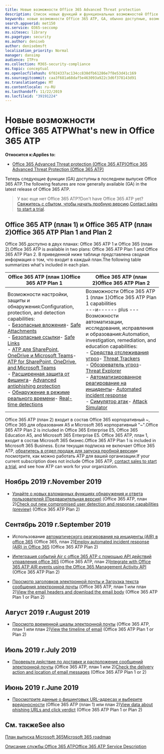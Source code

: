 ```yaml
---
title: Новые возможности Office 365 Advanced Threat protection
description: Список новых функций и функциональных возможностей Office 365 ATP
keywords: новые возможности Office 365 ATP, GA, обычно доступные, возможности, доступные, новые
search.appverid: met150
ms.service: O365-seccomp
ms.sitesec: library
ms.pagetype: security
ms.author: deniseb
author: denisebmsft
localization_priority: Normal
manager: dansimp
audience: ITPro
ms.collection: M365-security-compliance
ms.topic: conceptual
ms.openlocfilehash: 6f024337ac134cc830dfb61286e7f8e53d41c169
ms.sourcegitcommit: caa3f681a68daf5e463093a922c3d6f378143d91
ms.translationtype: MT
ms.contentlocale: ru-RU
ms.lasthandoff: 11/22/2019
ms.locfileid: "39191224"
---
```

# <a name="whats-new-in-office-365-atp"></a><span data-ttu-id="43a2c-104">Новые возможности Office 365 ATP</span><span class="sxs-lookup"><span data-stu-id="43a2c-104">What's new in Office 365 ATP</span></span>

<span data-ttu-id="43a2c-105">**Относится к:**</span><span class="sxs-lookup"><span data-stu-id="43a2c-105">**Applies to:**</span></span>

- [<span data-ttu-id="43a2c-106">Office 365 Advanced Threat protection (Office 365 ATP)</span><span class="sxs-lookup"><span data-stu-id="43a2c-106">Office 365 Advanced Threat Protection (Office 365 ATP)</span></span>](office-365-atp.md)

<span data-ttu-id="43a2c-107">Теперь следующие функции (GA) доступны в последнем выпуске Office 365 ATP.</span><span class="sxs-lookup"><span data-stu-id="43a2c-107">The following features are now generally available (GA) in the latest release of Office 365 ATP.</span></span> 

><span data-ttu-id="43a2c-108">У вас еще нет Office 365 ATP?</span><span class="sxs-lookup"><span data-stu-id="43a2c-108">Don't have Office 365 ATP yet?</span></span> <span data-ttu-id="43a2c-109">[Свяжитесь с сбытом, чтобы начать пробную версию](https://go.microsoft.com/fwlink/p/?LinkId=518644).</span><span class="sxs-lookup"><span data-stu-id="43a2c-109">[Contact sales to start a trial](https://go.microsoft.com/fwlink/p/?LinkId=518644).</span></span> 

## <a name="office-365-atp-plan-1-and-plan-2"></a><span data-ttu-id="43a2c-110">Office 365 ATP (план 1) и Office 365 ATP (план 2)</span><span class="sxs-lookup"><span data-stu-id="43a2c-110">Office 365 ATP Plan 1 and Plan 2</span></span>

<span data-ttu-id="43a2c-111">Office 365 доступно в двух планах: Office 365 ATP 1 и Office 365 (план 2).</span><span class="sxs-lookup"><span data-stu-id="43a2c-111">Office 365 ATP is available in two plans: Office 365 ATP Plan 1 and Office 365 ATP Plan 2.</span></span> <span data-ttu-id="43a2c-112">В приведенной ниже таблице представлена сводная информация о том, что входит в каждый план.</span><span class="sxs-lookup"><span data-stu-id="43a2c-112">The following table summarizes what's included in each plan.</span></span> 

|<span data-ttu-id="43a2c-113">Office 365 ATP (план 1)</span><span class="sxs-lookup"><span data-stu-id="43a2c-113">Office 365 ATP Plan 1</span></span>  |<span data-ttu-id="43a2c-114">Office 365 ATP (план 2)</span><span class="sxs-lookup"><span data-stu-id="43a2c-114">Office 365 ATP Plan 2</span></span>  |
|---------|---------|
|<span data-ttu-id="43a2c-115">Возможности настройки, защиты и обнаружения:</span><span class="sxs-lookup"><span data-stu-id="43a2c-115">Configuration, protection, and detection capabilities:</span></span><br/><span data-ttu-id="43a2c-116">- [Безопасные вложения](atp-safe-attachments.md)</span><span class="sxs-lookup"><span data-stu-id="43a2c-116">- [Safe Attachments](atp-safe-attachments.md)</span></span><br/><span data-ttu-id="43a2c-117">- [Безопасные ссылки](atp-safe-links.md)</span><span class="sxs-lookup"><span data-stu-id="43a2c-117">- [Safe Links](atp-safe-links.md)</span></span><br/><span data-ttu-id="43a2c-118">- [ATP для SharePoint, OneDrive и Microsoft Teams](atp-for-spo-odb-and-teams.md)</span><span class="sxs-lookup"><span data-stu-id="43a2c-118">- [ATP for SharePoint, OneDrive, and Microsoft Teams](atp-for-spo-odb-and-teams.md)</span></span><br/><span data-ttu-id="43a2c-119">- [Расширенная защита от фишинга](atp-anti-phishing.md)</span><span class="sxs-lookup"><span data-stu-id="43a2c-119">- [Advanced antiphishing protection](atp-anti-phishing.md)</span></span><br/><span data-ttu-id="43a2c-120">- [Обнаружение в режиме реального времени](threat-explorer.md)</span><span class="sxs-lookup"><span data-stu-id="43a2c-120">- [Real-time detections](threat-explorer.md)</span></span>     |<span data-ttu-id="43a2c-121">Возможности Office 365 ATP 1 (план 1)</span><span class="sxs-lookup"><span data-stu-id="43a2c-121">Office 365 ATP Plan 1 capabilities</span></span><br/><span data-ttu-id="43a2c-122">---и---</span><span class="sxs-lookup"><span data-stu-id="43a2c-122">--- plus ---</span></span><br/><span data-ttu-id="43a2c-123">Возможности автоматизации, исследования, исправления и образования:</span><span class="sxs-lookup"><span data-stu-id="43a2c-123">Automation, investigation, remediation, and education capabilities:</span></span><br/><span data-ttu-id="43a2c-124">- [Средства отслеживания угроз](threat-trackers.md)</span><span class="sxs-lookup"><span data-stu-id="43a2c-124">- [Threat Trackers](threat-trackers.md)</span></span><br/><span data-ttu-id="43a2c-125">- [Обозреватель угроз](threat-explorer.md)</span><span class="sxs-lookup"><span data-stu-id="43a2c-125">- [Threat Explorer](threat-explorer.md)</span></span><br/><span data-ttu-id="43a2c-126">- [Автоматизированное реагирование на инциденты](automated-investigation-response-office.md)</span><span class="sxs-lookup"><span data-stu-id="43a2c-126">- [Automated incident response](automated-investigation-response-office.md)</span></span><br/><span data-ttu-id="43a2c-127">- [Симулятор атак](attack-simulator.md)</span><span class="sxs-lookup"><span data-stu-id="43a2c-127">- [Attack Simulator](attack-simulator.md)</span></span>         |

<span data-ttu-id="43a2c-128">Office 365 ATP (план 2) входит в состав Office 365 корпоративный ~, Office 365 для образования A5 и Microsoft 365 корпоративный "~".</span><span class="sxs-lookup"><span data-stu-id="43a2c-128">Office 365 ATP Plan 2 is included in Office 365 Enterprise E5, Office 365 Education A5, and Microsoft 365 Enterprise E5.</span></span> <span data-ttu-id="43a2c-129">Office 365 ATP, план 1, входит в состав Microsoft 365 бизнес.</span><span class="sxs-lookup"><span data-stu-id="43a2c-129">Office 365 ATP Plan 1 is included in Microsoft 365 Business.</span></span> <span data-ttu-id="43a2c-130">Если текущая подписка не включает Office 365 ATP, [обратитесь в отдел продаж для запуска пробной версии](https://go.microsoft.com/fwlink/p/?LinkId=518644)и посмотрите, как можно работать ATP для вашей организации.</span><span class="sxs-lookup"><span data-stu-id="43a2c-130">If your current subscription does not include Office 365 ATP, [contact sales to start a trial](https://go.microsoft.com/fwlink/p/?LinkId=518644), and see how ATP can work for your organization.</span></span> 

## <a name="november-2019"></a><span data-ttu-id="43a2c-131">Ноябрь 2019 г.</span><span class="sxs-lookup"><span data-stu-id="43a2c-131">November 2019</span></span>

- <span data-ttu-id="43a2c-132">[Узнайте о новых взломанных функциях обнаружения и ответа пользователей (Предварительная версия)](https://techcommunity.microsoft.com/t5/Security-Privacy-and-Compliance/Speed-up-time-to-detect-and-respond-to-user-compromise-and-limit/ba-p/977053) (Office 365 ATP, план 2)</span><span class="sxs-lookup"><span data-stu-id="43a2c-132">[Check out new compromised user detection and response capabilities (preview)](https://techcommunity.microsoft.com/t5/Security-Privacy-and-Compliance/Speed-up-time-to-detect-and-respond-to-user-compromise-and-limit/ba-p/977053) (Office 365 ATP Plan 2)</span></span>

## <a name="september-2019"></a><span data-ttu-id="43a2c-133">Сентябрь 2019 г.</span><span class="sxs-lookup"><span data-stu-id="43a2c-133">September 2019</span></span>

- <span data-ttu-id="43a2c-134">Использование [автоматического реагирования на инциденты (AIR) в office 365](automated-investigation-response-office.md) (Office 365, план 2)</span><span class="sxs-lookup"><span data-stu-id="43a2c-134">[Employ automated incident response (AIR) in Office 365](automated-investigation-response-office.md) (Office 365 ATP Plan 2)</span></span>

- <span data-ttu-id="43a2c-135">[Интеграция событий Air с office 365 ATP с помощью API действий управления office 365](https://docs.microsoft.com/office/office-365-management-api/office-365-management-activity-api-schema#office-365-advanced-threat-protection-and-threat-investigation-and-response-schema) (Office 365 ATP, план 2)</span><span class="sxs-lookup"><span data-stu-id="43a2c-135">[Integrate with Office 365 ATP AIR events using the Office 365 Management Activity API](https://docs.microsoft.com/office/office-365-management-api/office-365-management-activity-api-schema#office-365-advanced-threat-protection-and-threat-investigation-and-response-schema) (Office 365 ATP Plan 2)</span></span>

- <span data-ttu-id="43a2c-136">[Просмотр заголовков электронной почты и Загрузка текста сообщения электронной почты](investigate-malicious-email-that-was-delivered.md#view-the-email-headers-and-download-the-email-body) (Office 365 ATP, план 1 или план 2)</span><span class="sxs-lookup"><span data-stu-id="43a2c-136">[View the email headers and download the email body](investigate-malicious-email-that-was-delivered.md#view-the-email-headers-and-download-the-email-body) (Office 365 ATP Plan 1 or Plan 2)</span></span>

## <a name="august-2019"></a><span data-ttu-id="43a2c-137">Август 2019 г.</span><span class="sxs-lookup"><span data-stu-id="43a2c-137">August 2019</span></span>

- <span data-ttu-id="43a2c-138">[Просмотр временной шкалы электронной почты](investigate-malicious-email-that-was-delivered.md#view-the-timeline-of-your-email) (Office 365 ATP, план 1 или план 2)</span><span class="sxs-lookup"><span data-stu-id="43a2c-138">[View the timeline of email](investigate-malicious-email-that-was-delivered.md#view-the-timeline-of-your-email) (Office 365 ATP Plan 1 or Plan 2)</span></span>

## <a name="july-2019"></a><span data-ttu-id="43a2c-139">Июль 2019 г.</span><span class="sxs-lookup"><span data-stu-id="43a2c-139">July 2019</span></span>

- <span data-ttu-id="43a2c-140">[Проверьте действие по доставке и расположение сообщений электронной почты](investigate-malicious-email-that-was-delivered.md#check-the-delivery-action-and-location) (Office 365 ATP, план 1 или 2)</span><span class="sxs-lookup"><span data-stu-id="43a2c-140">[Check the delivery action and location of email messages](investigate-malicious-email-that-was-delivered.md#check-the-delivery-action-and-location) (Office 365 ATP Plan 1 or 2)</span></span>

 ## <a name="june-2019"></a><span data-ttu-id="43a2c-141">Июнь 2019 г.</span><span class="sxs-lookup"><span data-stu-id="43a2c-141">June 2019</span></span>

- <span data-ttu-id="43a2c-142">[Просмотрите данные о фишинговых URL-адресах и выберите вредоносности](threat-explorer.md#view-data-about-phishing-urls-and-click-verdict) (Office 365 ATP (план 1) или план 2)</span><span class="sxs-lookup"><span data-stu-id="43a2c-142">[View data about phishing URLs and click verdict](threat-explorer.md#view-data-about-phishing-urls-and-click-verdict) (Office 365 ATP Plan 1 or Plan 2)</span></span>


## <a name="see-also"></a><span data-ttu-id="43a2c-143">См. также</span><span class="sxs-lookup"><span data-stu-id="43a2c-143">See also</span></span>

[<span data-ttu-id="43a2c-144">План выпуска Microsoft 365</span><span class="sxs-lookup"><span data-stu-id="43a2c-144">Microsoft 365 roadmap</span></span>](https://www.microsoft.com/microsoft-365/roadmap)

[<span data-ttu-id="43a2c-145">Описание службы Office 365 ATP</span><span class="sxs-lookup"><span data-stu-id="43a2c-145">Office 365 ATP Service Description</span></span>](https://docs.microsoft.com/office365/servicedescriptions/office-365-advanced-threat-protection-service-description)